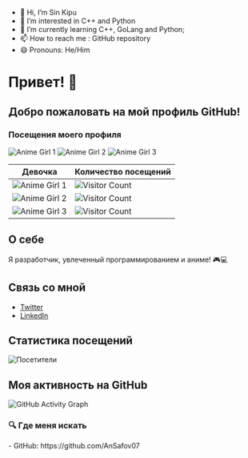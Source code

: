 - 👋 Hi, I’m Sin Kipu
- 👀 I’m interested in C++ and Python
- 🌱 I’m currently learning C++, GoLang and Python;
- 📫 How to reach me : GitHub repository
- 😄 Pronouns: He/Him

# Привет! 👋

## Добро пожаловать на мой профиль GitHub!

### Посещения моего профиля

![Anime Girl 1](https://example.com/anime-girl-1.png) ![Anime Girl 2](https://example.com/anime-girl-2.png) ![Anime Girl 3](https://example.com/anime-girl-3.png)

| Девочка          | Количество посещений |
|------------------|----------------------|
| ![Anime Girl 1](https://example.com/anime-girl-1.png) | ![Visitor Count](https://komarev.com/ghpvc/?username=yourusername&color=green) |
| ![Anime Girl 2](https://example.com/anime-girl-2.png) | ![Visitor Count](https://komarev.com/ghpvc/?username=yourusername&color=blue) |
| ![Anime Girl 3](https://example.com/anime-girl-3.png) | ![Visitor Count](https://komarev.com/ghpvc/?username=yourusername&color=red) |

## О себе
Я разработчик, увлеченный программированием и аниме! 🎮💻

## Связь со мной
- [Twitter](https://twitter.com/yourusername)
- [LinkedIn](https://linkedin.com/in/yourusername)


## Статистика посещений
![Посетители](https://komarev.com/ghpvc/?username=AnSafov07&color=green) <!-- Замените yourusername на ваш логин -->

## Моя активность на GitHub
![GitHub Activity Graph](https://activity-graph.herokuapp.com/graph?username=yourusername&theme=react) <!-- Замените yourusername на ваш логин -->

<h3>🔍 Где меня искать</h3>
- GitHub: https://github.com/AnSafov07
